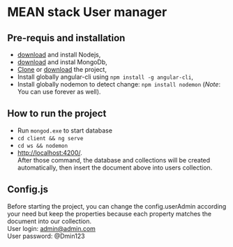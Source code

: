 # MEAN stack User manager

## Pre-requis and installation
* [download](https://nodejs.org/en/download/) and install Nodejs,
* [download](https://www.mongodb.com/download-center#community) and instal MongoDb,
* [Clone](https://github.com/radonirinamaminiaina/mean-stack-user-tut.git) or [download](https://github.com/radonirinamaminiaina/mean-stack-user-tut/archive/master.zip) the project,
* Install globally angular-cli using `npm install -g angular-cli`,
* Install globally nodemon to detect change: `npm install nodemon` (*Note*: You can use forever as well).

## How to run the project
* Run `mongod.exe` to start database
* `cd client && ng serve`
* `cd ws && nodemon`
* [http://localhost:4200/](http://localhost:4200/). <br/>
After those command, the database and collections will be created automatically, then insert the document above into users collection.


## Config.js
Before starting the project, you can change the config.userAdmin according your need but keep the properties because each property matches the document into our collection. <br/>
User login: admin@admin.com <br/>
User password: @Dmin123

